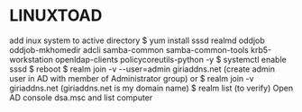 # LINUXTOAD
add inux system to active directory
$ yum install sssd realmd oddjob oddjob-mkhomedir adcli samba-common samba-common-tools krb5-workstation openldap-clients policycoreutils-python -y
$ systemctl enable sssd
$ reboot
$ realm join -v --user=admin giriaddns.net (create admin user in AD with member of Administrator group)
or
$ realm join -v giriaddns.net (giriaddns.net is my domain name)
$ realm list (to verify)
Open AD console dsa.msc and list computer 
